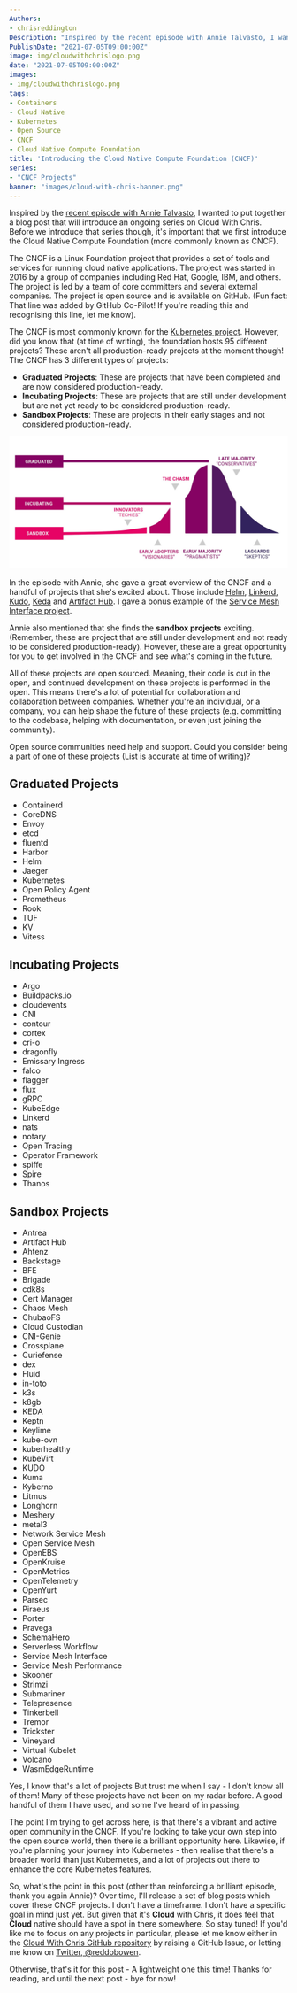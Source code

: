 ```yaml
---
Authors: 
- chrisreddington
Description: "Inspired by the recent episode with Annie Talvasto, I wanted to put together a blog post that will introduce an ongoing series on Cloud With Chris. Before we introduce that series though, it's important that we first introduce the Cloud Native Compute Foundation (more commonly known as CNCF)."
PublishDate: "2021-07-05T09:00:00Z"
image: img/cloudwithchrislogo.png
date: "2021-07-05T09:00:00Z"
images:
- img/cloudwithchrislogo.png
tags:
- Containers
- Cloud Native
- Kubernetes
- Open Source
- CNCF
- Cloud Native Compute Foundation
title: 'Introducing the Cloud Native Compute Foundation (CNCF)'
series: 
- "CNCF Projects"
banner: "images/cloud-with-chris-banner.png"
---
```

Inspired by the [recent episode with Annie Talvasto](/episode/top-new-cncf-projects), I wanted to put together a blog post that will introduce an ongoing series on Cloud With Chris. Before we introduce that series though, it's important that we first introduce the Cloud Native Compute Foundation (more commonly known as CNCF).

The CNCF is a Linux Foundation project that provides a set of tools and services for running cloud native applications. The project was started in 2016 by a group of companies including Red Hat, Google, IBM, and others. The project is led by a team of core committers and several external companies. The project is open source and is available on GitHub. (Fun fact: That line was added by GitHub Co-Pilot! If you're reading this and recognising this line, let me know).

The CNCF is most commonly known for the [Kubernetes project](https://github.com/kubernetes/kubernetes). However, did you know that (at time of writing), the foundation hosts 95 different projects? These aren't all production-ready projects at the moment though! The CNCF has 3 different types of projects:

* **Graduated Projects**: These are projects that have been completed and are now considered production-ready.
* **Incubating Projects**: These are projects that are still under development but are not yet ready to be considered production-ready.
* **Sandbox Projects**: These are projects in their early stages and not considered production-ready.

![CNCF Projects](images/intro-to-cncf/cncf-project-types.jpg "CNCF Projects")

In the episode with Annie, she gave a great overview of the CNCF and a handful of projects that she's excited about. Those include [Helm](https://helm.sh/), [Linkerd](https://linkerd.io/), [Kudo](https://kudo.dev/), [Keda](https://keda.sh/) and [Artifact Hub](https://artifacthub.io/). I gave a bonus example of the [Service Mesh Interface project](https://smi-spec.io/).

Annie also mentioned that she finds the **sandbox projects** exciting. (Remember, these are project that are still under development and not ready to be considered production-ready). However, these are a great opportunity for you to get involved in the CNCF and see what's coming in the future.

All of these projects are open sourced. Meaning, their code is out in the open, and continued development on these projects is performed in the open. This means there's a lot of potential for collaboration and collaboration between companies. Whether you're an individual, or a company, you can help shape the future of these projects (e.g. committing to the codebase, helping with documentation, or even just joining the community).

Open source communities need help and support. Could you consider being a part of one of these projects (List is accurate at time of writing)?

## Graduated Projects

* Containerd
* CoreDNS
* Envoy
* etcd
* fluentd
* Harbor
* Helm
* Jaeger
* Kubernetes
* Open Policy Agent
* Prometheus
* Rook
* TUF
* KV
* Vitess

## Incubating Projects

* Argo
* Buildpacks.io
* cloudevents
* CNI
* contour
* cortex
* cri-o
* dragonfly
* Emissary Ingress
* falco
* flagger
* flux
* gRPC
* KubeEdge
* Linkerd
* nats
* notary
* Open Tracing
* Operator Framework
* spiffe
* Spire
* Thanos

## Sandbox Projects

* Antrea
* Artifact Hub
* Ahtenz
* Backstage
* BFE
* Brigade
* cdk8s
* Cert Manager
* Chaos Mesh
* ChubaoFS
* Cloud Custodian
* CNI-Genie
* Crossplane
* Curiefense
* dex
* Fluid
* in-toto
* k3s
* k8gb
* KEDA
* Keptn
* Keylime
* kube-ovn
* kuberhealthy
* KubeVirt
* KUDO
* Kuma
* Kyberno
* Litmus
* Longhorn
* Meshery
* metal3
* Network Service Mesh
* Open Service Mesh
* OpenEBS
* OpenKruise
* OpenMetrics
* OpenTelemetry
* OpenYurt
* Parsec
* Piraeus
* Porter
* Pravega
* SchemaHero
* Serverless Workflow
* Service Mesh Interface
* Service Mesh Performance
* Skooner
* Strimzi
* Submariner
* Telepresence
* Tinkerbell
* Tremor
* Trickster
* Vineyard
* Virtual Kubelet
* Volcano
* WasmEdgeRuntime

Yes, I know that's a lot of projects But trust me when I say - I don't know all of them! Many of these projects have not been on my radar before. A good handful of them I have used, and some I've heard of in passing.

The point I'm trying to get across here, is that there's a vibrant and active open community in the CNCF. If you're looking to take your own step into the open source world, then there is a brilliant opportunity here. Likewise, if you're planning your journey into Kubernetes - then realise that there's a broader world than just Kubernetes, and a lot of projects out there to enhance the core Kubernetes features.

So, what's the point in this post (other than reinforcing a brilliant episode, thank you again Annie)? Over time, I'll release a set of blog posts which cover these CNCF projects. I don't have a timeframe. I don't have a specific goal in mind just yet. But given that it's **Cloud** with Chris, it does feel that **Cloud** native should have a spot in there somewhere. So stay tuned! If you'd like me to focus on any projects in particular, please let me know either in the [Cloud With Chris GitHub repository](https://github.com/CloudWithChris/cloudwithchris.com) by raising a GitHub Issue, or letting me know on [Twitter, @reddobowen](https://twitter.com/reddobowen).

Otherwise, that's it for this post - A lightweight one this time! Thanks for reading, and until the next post - bye for now!
